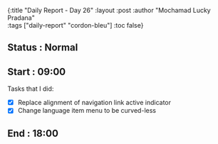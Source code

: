 {:title "Daily Report - Day 26"
 :layout :post
 :author "Mochamad Lucky Pradana"   
 :tags  ["daily-report" "cordon-bleu"]
 :toc false}

## **Status : Normal**

## **Start : 09:00**
Tasks that I did:
- [x] Replace alignment of navigation link active indicator
- [x] Change language item menu to be curved-less

## **End : 18:00**
